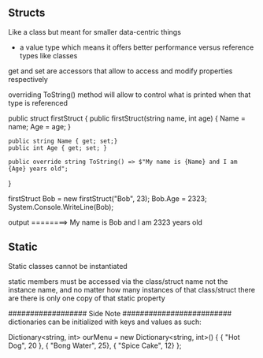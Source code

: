 ## Structs
Like a class but meant for smaller data-centric things
-  a value type which means it offers better performance versus reference types like classes


get and set are accessors that allow to access and modify properties respectively

overriding ToString() method will allow to control what is printed when that type is referenced

public struct firstStruct 
{
    public firstStruct(string name, int age)
    {
        Name = name;
        Age = age;
    }

    public string Name { get; set;}
    public int Age { get; set; }

    public override string ToString() => $"My name is {Name} and I am {Age} years old";
}


firstStruct Bob = new firstStruct("Bob", 23);
Bob.Age = 2323;
System.Console.WriteLine(Bob);

output ========> My name is Bob and I am 2323 years old 


## Static 
Static classes cannot be instantiated 

static members must be accessed via the class/struct name not the instance name, and no matter how many instances of that class/struct there are there is only one copy of that static property



################## Side Note #########################
dictionaries can be initialized with keys and values as such:

Dictionary<string, int> ourMenu = new Dictionary<string, int>()
{
    { "Hot Dog", 20 },
    { "Bong Water", 25},
    { "Spice Cake", 12}
};

